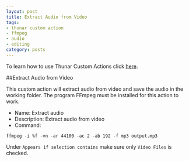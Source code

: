 ```yaml
---
layout: post
title: Extract Audio from Video
tags:
- thunar custom action
- ffmpeg
- audio
- editing
category: posts
---
```

To learn how to use Thunar Custom Actions click [here](http://birchwell.github.io/posts/convert-video-to-avi/).

##Extract Audio from Video

This custom action will extract audio from video and save the audio in the working folder. The program FFmpeg must be installed for this action to work.

* Name: Extract audio
* Description: Extract audio from video
* Command: 

`ffmpeg -i %f -vn -ar 44100 -ac 2 -ab 192 -f mp3 output.mp3`

Under `Appears if selection contains` make sure only `Video Files` is checked.
